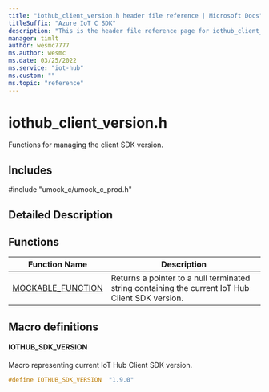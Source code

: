 ```yaml
---                             
title: "iothub_client_version.h header file reference | Microsoft Docs" 
titleSuffix: "Azure IoT C SDK"            
description: "This is the header file reference page for iothub_client_version.h in the Azure IoT C SDK. This SDK is used with Azure IoT Hub and Azure IoT Hub Device Provisioning Service"            
manager: timlt                 
author: wesmc7777              
ms.author: wesmc               
ms.date: 03/25/2022                    
ms.service: "iot-hub"             
ms.custom: ""                
ms.topic: "reference"        
---                            
```


# iothub_client_version.h 

Functions for managing the client SDK version.

## Includes

\#include "umock_c/umock_c_prod.h"  

## Detailed Description

## Functions

Function Name                  | Description                                
--------------------------------|---------------------------------------------
[MOCKABLE_FUNCTION](./iothub-client-version-h/mockable-function.md)            | Returns a pointer to a null terminated string containing the current IoT Hub Client SDK version.

## Macro definitions

#### IOTHUB_SDK_VERSION

Macro representing current IoT Hub Client SDK version. 

```C
#define IOTHUB_SDK_VERSION  "1.9.0" 
```


